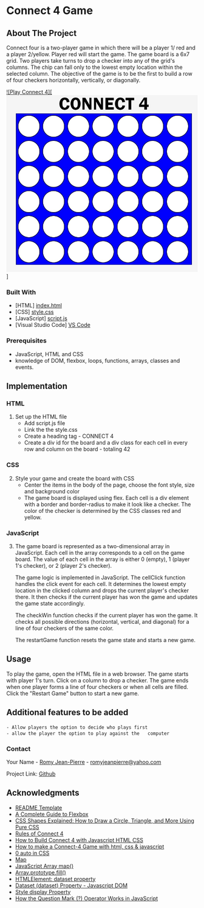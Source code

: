 # Connect 4 Game 

## About The Project
Connect four is a two-player game in which there will be a player 1/ red and a player 2/yellow. Player red will start the game. The game board is a 6x7 grid. Two players take turns to drop a checker into any of the grid's columns. The chip can fall only to the lowest empty location within the selected column. The objective of the game is to be the first to build a row of four checkers horizontally, vertically, or diagonally.

[![Play Connect 4][![Alt text](image.png)]](http://127.0.0.1:5500/labs-hw/Connect-4/index.html)







### Built With
* [HTML] [index.html](https://github.com/romyjeanpierre/labs-HW/blob/main/Connect-4/index.html)
* [CSS] [style.css](https://github.com/romyjeanpierre/labs-HW/blob/main/Connect-4/style.css)
* [JavaScript] [script.js](https://github.com/romyjeanpierre/labs-HW/blob/main/Connect-4/script.js)
* [Visual Studio Code] [VS Code](https://code.visualstudio.com/)







### Prerequisites

* JavaScript, HTML and CSS
* knowledge of DOM, flexbox, loops, functions, arrays, classes and events. 


## Implementation


### HTML
1) 
    Set up the HTML file 
    - Add script.js file 
    - Link the the style.css 
    - Create a heading tag  - CONNECT 4  
    - Create a div id for the board and a div class for each cell in every row and column on the board - totaling 42 

### CSS
2)  
    Style your game and create the board with CSS
    - Center the items in the body of the page, choose the font style, size and background color 
    - The game board is displayed using flex. Each cell is a div element with a border and border-radius to make it look like a checker. The color of the checker is determined by the CSS classes red and yellow.
    
### JavaScript
3)  
    The game board is represented as a two-dimensional array in  JavaScript. Each cell in the array corresponds to a cell on the game board. The value of each cell in the array is either 0 (empty), 1 (player 1's checker), or 2 (player 2's checker).

    The game logic is implemented in JavaScript. The cellClick function handles the click event for each cell. It determines the lowest empty location in the clicked column and drops the current player's checker there. It then checks if the current player has won the game and updates the game state accordingly.

    The checkWin function checks if the current player has won the game. It checks all possible directions (horizontal, vertical, and diagonal) for a line of four checkers of the same color.

    The restartGame function resets the game state and starts a new game.





## Usage

To play the game, open the HTML file in a web browser. The game starts with player 1's turn. Click on a column to drop a checker. The game ends when one player forms a line of four checkers or when all cells are filled. Click the "Restart Game" button to start a new game.




## Additional features to be added
    - Allow players the option to decide who plays first
    - allow the player the option to play against the   computer 


### Contact

Your Name - [Romy Jean-Pierre](romyjeanpierre@yahoo.com) - romyjeanpierre@yahoo.com

Project Link: [Github](https://github.com/romyjeanpierre/labs-HW/tree/main/Connect-4)






## Acknowledgments

* [README Template](https://github.com/othneildrew/Best-README-Template/blob/master/BLANK_README.md?plain=1)
* [A Complete Guide to Flexbox](https://css-tricks.com/snippets/css/a-guide-to-flexbox/)
* [CSS Shapes Explained: How to Draw a Circle, Triangle, and More Using Pure CSS](https://www.freecodecamp.org/news/css-shapes-explained-how-to-draw-a-circle-triangle-and-more-using-pure-css/#:~:text=To%20create%20a%20circle%20we,will%20get%20an%20oval%20instead)
* [Rules of Connect 4](https://www.fgbradleys.com/rules/Connect%20Four.pdf)
* [How to Build Connect 4 with Javascript HTML CSS](https://www.youtube.com/watch?v=4ARsthVnCTg&t=829s)
* [How to make a Connect-4 Game with html, css & javascript](https://www.youtube.com/watch?v=TGJlcQWPHJc&t=615s)
* [0 auto in CSS](https://www.tutorialspoint.com/how-does-auto-property-work-in-margin-0-auto-in-css#:~:text=The%20%22margin%3A%200%20auto%22,enables%20this%20centering%20to%20occur.)
* [Map](https://developer.mozilla.org/en-US/docs/Web/JavaScript/Reference/Global_Objects/Map)
* [JavaScript Array map()](https://www.w3schools.com/jsref/jsref_map.asp)
* [Array.prototype.fill()](https://developer.mozilla.org/en-US/docs/Web/JavaScript/Reference/Global_Objects/Array/fill)
* [HTMLElement: dataset property](https://developer.mozilla.org/en-US/docs/Web/API/HTMLElement/dataset)
* [Dataset (dataset) Property - Javascript DOM](https://www.youtube.com/watch?v=Pt8RyyUWCtM)
* [Style display Property](https://www.w3schools.com/jsref/prop_style_display.asp#:~:text=A%20block%20element%20fills%20the,similar%20to%20the%20visibility%20property.)
* [How the Question Mark (?) Operator Works in JavaScript](https://www.freecodecamp.org/news/how-the-question-mark-works-in-javascript/#:~:text=items%20or%20parts.-,The%20%3F,when%20the%20condition%20is%20true.)





